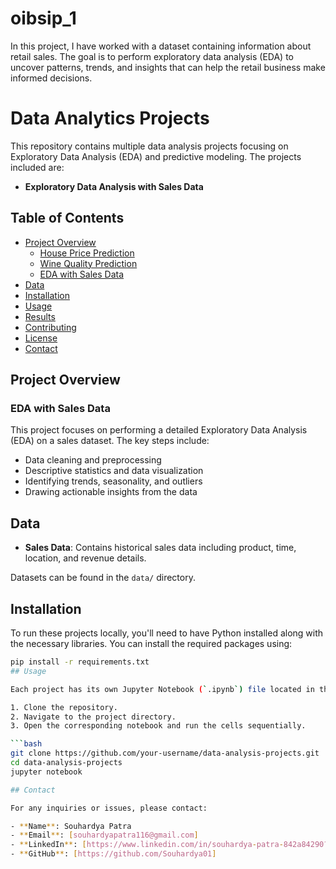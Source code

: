 # oibsip_1
In this project, I have worked with a dataset containing information about retail sales. The goal is to perform exploratory data analysis (EDA) to uncover patterns, trends, and insights that can help the retail business make informed decisions.
# Data Analytics Projects

This repository contains multiple data analysis projects focusing on Exploratory Data Analysis (EDA) and predictive modeling. The projects included are:


- **Exploratory Data Analysis with Sales Data**

## Table of Contents

- [Project Overview](#project-overview)
  - [House Price Prediction](#house-price-prediction)
  - [Wine Quality Prediction](#wine-quality-prediction)
  - [EDA with Sales Data](#eda-with-sales-data)
- [Data](#data)
- [Installation](#installation)
- [Usage](#usage)
- [Results](#results)
- [Contributing](#contributing)
- [License](#license)
- [Contact](#contact)

## Project Overview

### EDA with Sales Data

This project focuses on performing a detailed Exploratory Data Analysis (EDA) on a sales dataset. The key steps include:

- Data cleaning and preprocessing
- Descriptive statistics and data visualization
- Identifying trends, seasonality, and outliers
- Drawing actionable insights from the data

## Data


- **Sales Data**: Contains historical sales data including product, time, location, and revenue details.

Datasets can be found in the `data/` directory.

## Installation

To run these projects locally, you'll need to have Python installed along with the necessary libraries. You can install the required packages using:

```bash
pip install -r requirements.txt
## Usage

Each project has its own Jupyter Notebook (`.ipynb`) file located in the `notebooks/` directory. To run the analysis:

1. Clone the repository.
2. Navigate to the project directory.
3. Open the corresponding notebook and run the cells sequentially.

```bash
git clone https://github.com/your-username/data-analysis-projects.git
cd data-analysis-projects
jupyter notebook

## Contact

For any inquiries or issues, please contact:

- **Name**: Souhardya Patra
- **Email**: [souhardyapatra116@gmail.com]
- **LinkedIn**: [https://www.linkedin.com/in/souhardya-patra-842a84290?lipi=urn%3Ali%3Apage%3Ad_flagship3_profile_view_base_contact_details%3BR1L7lyGiTZiF9gD%2BnzfK2Q%3D%3D]
- **GitHub**: [https://github.com/Souhardya01]


